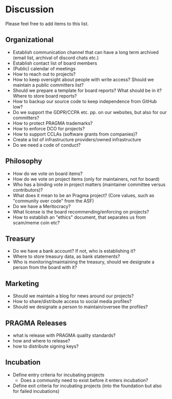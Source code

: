 # Discussion

Please feel free to add items to this list.

## Organizational

- Establish communication channel that can have a long term archived (email list, archival of discord chats etc.)
- Establish contact list of board members
- (Public) calendar of meetings
- How to reach out to projects?
- How to keep oversight about people with write access? Should we maintain a public committers list?
- Should we prepare a template for board reports? What should be in it? Where to store board reports?
- How to backup our source code to keep independence from GitHub low?
- Do we support the GDPR/CCPA etc. pp. on our websites, but also for our committers?
- How to protect PRAGMA trademarks?
- How to enforce DCO for projects?
- How to support CCLAs (software grants from companies)?
- Create a list of infrastructure providers/owned infrastructure
- Do we need a code of conduct?

## Philosophy

- How do we vote on board items?
- How do we vote on project items (only for maintainers, not for board)
- Who has a binding vote in project matters (maintainer committee versus contributors)?
- What does it mean to be an Pragma project? (Core values, such as "community over code" from the ASF)
- Do we have a Meritocracy?
- What license is the board recommending/enforcing on projects?
- How to establish an "ethics" document, that separates us from scam/meme coin etc?

## Treasury

- Do we have a bank account? If not, who is establishing it? 
- Where to store treasury data, as bank statements?
- Who is monitoring/maintaining the treasury, should we designate a person from the board with it?

## Marketing

- Should we maintain a blog for news around our projects?
- How to share/distribute access to social media profiles?
- Should we designate a person to maintain/oversee the profiles?

## PRAGMA Releases

- what is release with PRAGMA quality standards?
- how and where to release?
- how to distribute signing keys?

## Incubation

- Define entry criteria for incubating projects
    - Does a community need to exist before it enters incubation?
- Define exit criteria for incubating projects (into the foundation but also for failed incubations)
